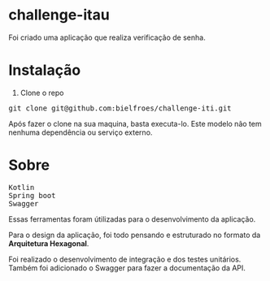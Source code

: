 # challenge-itau

Foi criado uma aplicação que realiza verificação de senha.

<h1>Instalação</h1>

1. Clone o repo

<pre>git clone git@github.com:bielfroes/challenge-iti.git</pre>

Após fazer o clone na sua maquina, basta executa-lo. Este modelo não tem nenhuma dependência ou serviço externo.

<h1>Sobre</h1>

<pre>
Kotlin
Spring boot 
Swagger 
</pre>

Essas ferramentas foram útilizadas para o desenvolvimento da aplicação.

Para o design da aplicação, foi todo pensando e estruturado no formato da **Arquitetura Hexagonal**.

Foi realizado o desenvolvimento de integração e dos testes unitários. Também foi adicionado o Swagger para fazer a documentação da API.

